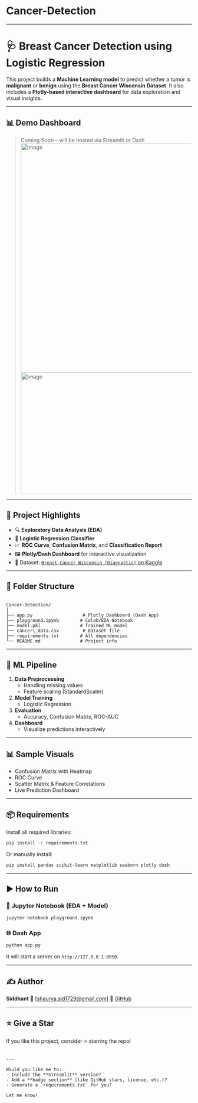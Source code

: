 # Cancer-Detection


---


# 🩺 Breast Cancer Detection using Logistic Regression

This project builds a **Machine Learning model** to predict whether a tumor is **malignant** or **benign** using the **Breast Cancer Wisconsin Dataset**. It also includes a **Plotly-based interactive dashboard** for data exploration and visual insights.

---

## 📊 Demo Dashboard
> Coming Soon – will be hosted via Streamlit or Dash
> <img width="1884" height="622" alt="image" src="https://github.com/user-attachments/assets/cdad3a1c-8c69-4ac1-89fa-1a7fc46815f2" />
> <img width="676" height="329" alt="image" src="https://github.com/user-attachments/assets/4144593f-9540-4ff8-a005-873b647678b9" />



---

## 🚀 Project Highlights

- 🔍 **Exploratory Data Analysis (EDA)**  
- 🧪 **Logistic Regression Classifier**
- 📈 **ROC Curve**, **Confusion Matrix**, and **Classification Report**
- 🖼️ **Plotly/Dash Dashboard** for interactive visualization
- 💾 Dataset: [`Breast Cancer Wisconsin (Diagnostic)` on Kaggle](https://www.kaggle.com/datasets/uciml/breast-cancer-wisconsin-data)

---

## 📁 Folder Structure

```

Cancer-Detection/
│
├── app.py                   # Plotly Dashboard (Dash App)
├── playground.ipynb        # Colab/EDA Notebook
├── model.pkl               # Trained ML model
├── cancer\_data.csv         # Dataset file
├── requirements.txt        # All dependencies
└── README.md               # Project info

````

---

## 🧠 ML Pipeline

1. **Data Preprocessing**
   - Handling missing values
   - Feature scaling (StandardScaler)
2. **Model Training**
   - Logistic Regression
3. **Evaluation**
   - Accuracy, Confusion Matrix, ROC-AUC
4. **Dashboard**
   - Visualize predictions interactively

---

## 📊 Sample Visuals

- Confusion Matrix with Heatmap  
- ROC Curve  
- Scatter Matrix & Feature Correlations  
- Live Prediction Dashboard

---

## 📦 Requirements

Install all required libraries:
```bash
pip install -r requirements.txt
````

Or manually install:

```bash
pip install pandas scikit-learn matplotlib seaborn plotly dash
```

---

## ▶️ How to Run

### 🔬 Jupyter Notebook (EDA + Model)

```bash
jupyter notebook playground.ipynb
```

### 🌐 Dash App

```bash
python app.py
```

It will start a server on `http://127.0.0.1:8050`.

---

## ✍️ Author

**Siddhant**
📧 \[[shaurya.sid1729@gmail.com](mailto:shaurya.sid@gmail.com)]
🔗 [GitHub](https://github.com/siddhant1729)

---

## ⭐ Give a Star

If you like this project, consider ⭐ starring the repo!

```

---

Would you like me to:
- Include the **Streamlit** version?
- Add a **badge section** (like GitHub stars, license, etc.)?
- Generate a `requirements.txt` for you?

Let me know!
```
